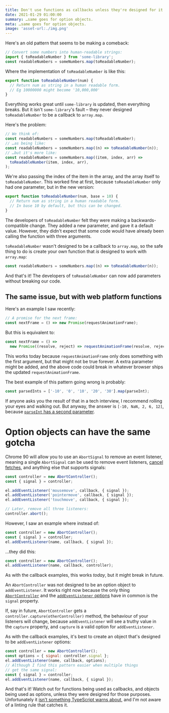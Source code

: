 ```yaml
---
title: Don't use functions as callbacks unless they're designed for it
date: 2021-01-29 01:00:00
summary: …same goes for option objects.
meta: …same goes for option objects.
image: 'asset-url:./img.png'
---
```


Here's an old pattern that seems to be making a comeback:

```js
// Convert some numbers into human-readable strings:
import { toReadableNumber } from 'some-library';
const readableNumbers = someNumbers.map(toReadableNumber);
```

Where the implementation of `toReadableNumber` is like this:

```js
export function toReadableNumber(num) {
  // Return num as string in a human readable form.
  // Eg 10000000 might become '10,000,000'
}
```

Everything works great until `some-library` is updated, then everything breaks. But it isn't `some-library`'s fault – they never designed `toReadableNumber` to be a callback to `array.map`.

Here's the problem:

```js
// We think of:
const readableNumbers = someNumbers.map(toReadableNumber);
// …as being like:
const readableNumbers = someNumbers.map((n) => toReadableNumber(n));
// …but it's more like:
const readableNumbers = someNumbers.map((item, index, arr) =>
  toReadableNumber(item, index, arr),
);
```

We're also passing the index of the item in the array, and the array itself to `toReadableNumber`. This worked fine at first, because `toReadableNumber` only had one parameter, but in the new version:

```js
export function toReadableNumber(num, base = 10) {
  // Return num as string in a human readable form.
  // In base 10 by default, but this can be changed.
}
```

The developers of `toReadableNumber` felt they were making a backwards-compatible change. They added a new parameter, and gave it a default value. However, they didn't expect that some code would have already been calling the function with three arguments.

`toReadableNumber` wasn't designed to be a callback to `array.map`, so the safe thing to do is create your own function that _is_ designed to work with `array.map`:

```js
const readableNumbers = someNumbers.map((n) => toReadableNumber(n));
```

And that's it! The developers of `toReadableNumber` can now add parameters without breaking our code.

## The same issue, but with web platform functions

Here's an example I saw recently:

```js
// A promise for the next frame:
const nextFrame = () => new Promise(requestAnimationFrame);
```

But this is equivalent to:

```js
const nextFrame = () =>
  new Promise((resolve, reject) => requestAnimationFrame(resolve, reject));
```

This works today because `requestAnimationFrame` only does something with the first argument, but that might not be true forever. A extra parameter might be added, and the above code could break in whatever browser ships the updated `requestAnimationFrame`.

The best example of this pattern going wrong is probably:

```js
const parsedInts = ['-10', '0', '10', '20', '30'].map(parseInt);
```

If anyone asks you the result of that in a tech interview, I recommend rolling your eyes and walking out. But anyway, the answer is `[-10, NaN, 2, 6, 12]`, because [`parseInt` has a second parameter](https://developer.mozilla.org/en-US/docs/Web/JavaScript/Reference/Global_Objects/parseInt).

# Option objects can have the same gotcha

Chrome 90 will allow you to use an `AbortSignal` to remove an event listener, meaning a single `AbortSignal` can be used to remove event listeners, [cancel fetches](https://developers.google.com/web/updates/2017/09/abortable-fetch), and anything else that supports signals:

```js
const controller = new AbortController();
const { signal } = controller;

el.addEventListener('mousemove', callback, { signal });
el.addEventListener('pointermove', callback, { signal });
el.addEventListener('touchmove', callback, { signal });

// Later, remove all three listeners:
controller.abort();
```

However, I saw an example where instead of:

```js
const controller = new AbortController();
const { signal } = controller;
el.addEventListener(name, callback, { signal });
```

…they did this:

```js
const controller = new AbortController();
el.addEventListener(name, callback, controller);
```

As with the callback examples, this works _today_, but it might break in future.

An `AbortController` was not designed to be an option object to `addEventListener`. It works right now because the only thing [`AbortController`](https://dom.spec.whatwg.org/#abortcontroller) and the [`addEventListener` options](https://dom.spec.whatwg.org/#dictdef-addeventlisteneroptions) have in common is the `signal` property.

If, say in future, `AbortController` gets a `controller.capture(otherController)` method, the behaviour of your listeners will change, because `addEventListener` will see a truthy value in the `capture` property, and `capture` is a valid option for `addEventListener`.

As with the callback examples, it's best to create an object that's designed to be `addEventListener` options:

```js
const controller = new AbortController();
const options = { signal: controller.signal };
el.addEventListener(name, callback, options);
// Although I find this pattern easier when multiple things
// get the same signal:
const { signal } = controller;
el.addEventListener(name, callback, { signal });
```

And that's it! Watch out for functions being used as callbacks, and objects being used as options, unless they were designed for those purposes. Unfortunately it [isn't something TypeScript warns about](https://www.typescriptlang.org/play?ts=4.2.0-beta#code/PTAEEFQBwJwewLYEsDOBTUAzONQBcALDAOzQA88sYBDBNALgCgBjOYlS0igMRrtAC8oABQBKQQD5QpAO6gACvGTphMNAEcArmg7hiSBNTxI2vWmlEBuIA), and I'm not aware of a linting rule that catches it.
